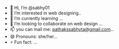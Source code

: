 - 👋 Hi, I’m @sabhy01
- 👀 I’m interested in web designing..
- 🌱 I’m currently learning ...
- 💞️ I’m looking to collaborate on web design ...
- 📫 you can mail me: pathakssabhyta@gmail.com...
- 😄 Pronouns: she/her...
- ⚡ Fun fact: ...

<!---
sabhy01/sabhy01 is a ✨ special ✨ repository because its `README.md` (this file) appears on your GitHub profile.
You can click the Preview link to take a look at your changes.
--->
